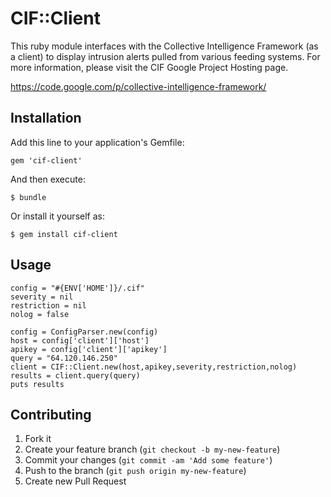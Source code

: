 # CIF::Client

This ruby module interfaces with the Collective Intelligence Framework (as a client) to display intrusion alerts pulled from various feeding systems.  For more information, please visit the CIF Google Project Hosting page.

https://code.google.com/p/collective-intelligence-framework/


## Installation

Add this line to your application's Gemfile:

    gem 'cif-client'

And then execute:

    $ bundle

Or install it yourself as:

    $ gem install cif-client

## Usage

	config = "#{ENV['HOME']}/.cif"
	severity = nil
	restriction = nil
	nolog = false

	config = ConfigParser.new(config)
	host = config['client']['host']
	apikey = config['client']['apikey']
	query = "64.120.146.250"
	client = CIF::Client.new(host,apikey,severity,restriction,nolog)
	results = client.query(query)
	puts results

## Contributing

1. Fork it
2. Create your feature branch (`git checkout -b my-new-feature`)
3. Commit your changes (`git commit -am 'Add some feature'`)
4. Push to the branch (`git push origin my-new-feature`)
5. Create new Pull Request
